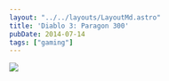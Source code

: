 ```yaml
---
layout: "../../layouts/LayoutMd.astro"
title: 'Diablo 3: Paragon 300'
pubDate: 2014-07-14
tags: ["gaming"]
---
```


![ ](/p300.jpg "Paragon 300")
